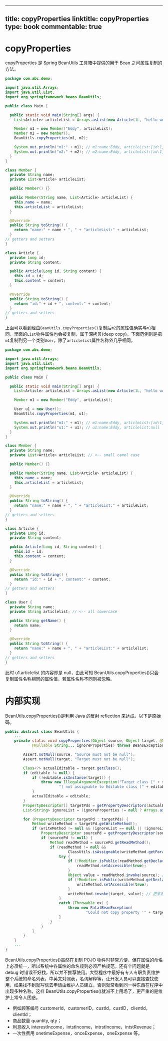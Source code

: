 
---
title: copyProperties
linktitle: copyProperties
type: book
commentable: true
---

# copyProperties

copyProperties 是 Spring BeanUtils 工具箱中提供的用于 Bean 之间属性复制的方法。

```java
package com.abc.demo;

import java.util.Arrays;
import java.util.List;
import org.springframework.beans.BeanUtils;

public class Main {

  public static void main(String[] args) {
    List<Article> articleList = Arrays.asList(new Article(1L, "hello world"));

    Member m1 = new Member("Eddy", articleList);
    Member m2 = new Member();
    BeanUtils.copyProperties(m1, m2);

    System.out.println("m1:" + m1); // m1:name:Eddy, articleList:[id:1, content:hello world]
    System.out.println("m2:" + m2); // m2:name:Eddy, articleList:[id:1, content:hello world]
  }
}

class Member {
  private String name;
  private List<Article> articleList;

  public Member() {}

  public Member(String name, List<Article> articleList) {
    this.name = name;
    this.articleList = articleList;
  }

  @Override
  public String toString() {
    return "name:" + name + ", " + "articleList:" + articleList;
  }
// getters and setters
}

class Article {
  private Long id;
  private String content;

  public Article(Long id, String content) {
    this.id = id;
    this.content = content;
  }

  @Override
  public String toString() {
    return "id:" + id + ", content:" + content;
  }
// getters and setters
}
```

上面可以看到经由`BeanUtils.copyProperties()`复制后`m2`的属性值确实与`m1`相同，里面的`List`物件属性也会被复制，属于深拷贝(deep copy)。下面范例则是把`m1`复制到另一个类别`User`，除了`articlelist`属性名称外几乎相同。

```java
package com.abc.demo;

import java.util.Arrays;
import java.util.List;
import org.springframework.beans.BeanUtils;

public class Main {

  public static void main(String[] args) {
    List<Article> articleList = Arrays.asList(new Article(1L, "hello world"));

    Member m1 = new Member("Eddy", articleList);

    User u1 = new User();
    BeanUtils.copyProperties(m1, u1);

    System.out.println("m1:" + m1); // m1:name:Eddy, articleList:[id:1, content:hello world]
    System.out.println("u1:" + u1); // u1:name:Eddy, articlelist:null
  }
}

class Member {
  private String name;
  private List<Article> articleList; // <-- small camel case

  public Member() {}

  public Member(String name, List<Article> articleList) {
    this.name = name;
    this.articleList = articleList;
  }

  @Override
  public String toString() {
    return "name:" + name + ", " + "articleList:" + articleList;
  }
// getters and setters
}

class Article {
  private Long id;
  private String content;

  public Article(Long id, String content) {
    this.id = id;
    this.content = content;
  }

  @Override
  public String toString() {
    return "id:" + id + ", content:" + content;
  }
// getters and setters
}

class User {
  private String name;
  private String articlelist; // <-- all lowercase

  public String getName() {
    return name;
  }

  @Override
  public String toString() {
    return "name:" + name + ", " + "articleList:" + articlelist;
  }
// getters and setters
}
```

此时 u1.articlelist 的内容却是 null，由此可知 BeanUtils.copyProperties()只会复制属性名称相同的属性值，若属性名称不同则被忽略。

# 内部实现

BeanUtils.copyProperties()是利用 Java 的反射 reflection 来达成，以下是原始码。

```java
public abstract class BeanUtils {
    ...
    private static void copyProperties(Object source, Object target, @Nullable Class<?> editable,
            @Nullable String... ignoreProperties) throws BeansException {

        Assert.notNull(source, "Source must not be null");
        Assert.notNull(target, "Target must not be null");

        Class<?> actualEditable = target.getClass();
        if (editable != null) {
            if (!editable.isInstance(target)) {
                throw new IllegalArgumentException("Target class [" + target.getClass().getName() +
                        "] not assignable to Editable class [" + editable.getName() + "]");
            }
            actualEditable = editable;
        }
        PropertyDescriptor[] targetPds = getPropertyDescriptors(actualEditable);
        List<String> ignoreList = (ignoreProperties != null ? Arrays.asList(ignoreProperties) : null);

        for (PropertyDescriptor targetPd : targetPds) {
            Method writeMethod = targetPd.getWriteMethod();
            if (writeMethod != null && (ignoreList == null || !ignoreList.contains(targetPd.getName()))) {
                PropertyDescriptor sourcePd = getPropertyDescriptor(source.getClass(), targetPd.getName()); // 以目的對象(target)的屬性名稱來取得來源對象(source)的屬性
                if (sourcePd != null) {
                    Method readMethod = sourcePd.getReadMethod();
                    if (readMethod != null &&
                            ClassUtils.isAssignable(writeMethod.getParameterTypes()[0], readMethod.getReturnType())) {
                        try {
                            if (!Modifier.isPublic(readMethod.getDeclaringClass().getModifiers())) {
                                readMethod.setAccessible(true);
                            }
                            Object value = readMethod.invoke(source); // 取得來源對象的屬性值
                            if (!Modifier.isPublic(writeMethod.getDeclaringClass().getModifiers())) {
                                writeMethod.setAccessible(true);
                            }
                            writeMethod.invoke(target, value); // 把來源對象的屬性值寫入目的對象的同名屬性
                        }
                        catch (Throwable ex) {
                            throw new FatalBeanException(
                                    "Could not copy property '" + targetPd.getName() + "' from source to target", ex);
                        }
                    }
                }
            }
        }
    }
    ...
}
```

BeanUtils.copyProperties()虽然在复制 POJO 物件时非常方便，但在属性的命名上必须统一，所以系统中各属性的命名规则必须严格规范。还有个问题就是 debug 时错误不好找，所以并不推荐使用。大型程序中最好有专人专职负责维护整个系统的命名列表，中英文对照表，名词解释等，让开发人员可以直接查找使用，如果找不到就写信去申请由维护人员建立，否则就常看到同一种东西在程序中出现多种名称，这样 BeanUtils.copyProperties()就派不上用场了，更严重的是维护上常令人困惑。

- 例如顾客编号 customerId，customerID，custId，custID，clientId，clientId；
- 商品数量 quantity, qty；
- 利息收入 interestIncome，intstIncome，intrstIncome，intstRevenue；
- 一次性费用 onetimeExpense，onceExpense，oneExpense 等。

    
